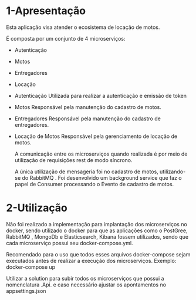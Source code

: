 1-Apresentação
=
Esta aplicação visa atender o ecosistema de locação de motos.

É composta por um conjunto de 4 microserviços:
- Autenticação
- Motos
- Entregadores
- Locação

- Autenticação
    Utilizada para realizar a autenticação e emissão de token

- Motos
    Responsável pela manutenção do cadastro de motos.

- Entregadores
    Responsável pela manutenção do cadastro de entregadores.

- Locação de Motos
    Responsável pela gerenciamento de locação de motos.

  A comunicação entre os microserviços quando realizada é por meio
  de utilização de requisições rest de modo síncrono.

  A única utilização de mensageria foi no cadastro de motos, utilizando-se
  do RabbitMQ . Foi desenvolvido um background service que faz o papel de Consumer
  processando o Evento de cadastro de motos.


2-Utilização 
=

Não foi realizado a implementação para implantação dos microserviços no docker, sendo utilizado
o docker para que as aplicações como o PostGree, RabbitMQ , MongoDb e Elasticsearch, Kibana fossem
utilizados, sendo que cada microserviço possui seu docker-compose.yml.

Recomendado para o uso que todos esses arquivos docker-compose sejam executados antes de realizar a execução
dos microserviços. Exemplo: docker-compose up

Utilizar a solution para subir todos os microserviços que possui a nomenclatura .Api.
e caso necessário ajustar os apontamentos no appsettings.json


